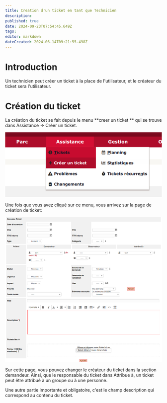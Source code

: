 ```yaml
---
title: Creation d'un ticket en tant que Technicien
description: 
published: true
date: 2024-09-23T07:54:45.649Z
tags: 
editor: markdown
dateCreated: 2024-06-14T09:21:55.498Z
---
```


# Introduction
Un technicien peut créer un ticket à la place de l'utilisateur, et le créateur du ticket sera l'utilisateur.

# Création du ticket
La création du ticket se fait depuis le menu **creer un ticket ** qui se trouve dans Assistance -> Créer un ticket.

![capture_d’écran_du_2024-06-14_11-14-38.png](/files/img/fonctionnel/capture_d’écran_du_2024-06-14_11-14-38.png)

Une fois que vous avez cliqué sur ce menu, vous arrivez sur la page de création de ticket:

![capture_d’écran_du_2024-06-14_11-16-56.png](/files/img/fonctionnel/capture_d’écran_du_2024-06-14_11-16-56.png)

Sur cette page, vous pouvez changer le créateur du ticket dans la section demandeur. Ainsi, que le responsable du ticket dans Attribue à, un ticket peut être attribué à un groupe ou à une personne.

Une autre partie importante et obligatoire, c'est le champ description qui correspond au contenu du ticket.